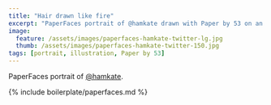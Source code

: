 ```yaml
---
title: "Hair drawn like fire"
excerpt: "PaperFaces portrait of @hamkate drawn with Paper by 53 on an iPad."
image: 
  feature: /assets/images/paperfaces-hamkate-twitter-lg.jpg
  thumb: /assets/images/paperfaces-hamkate-twitter-150.jpg
tags: [portrait, illustration, Paper by 53]
---
```


PaperFaces portrait of [@hamkate](http://twitter.com/hamkate).

{% include boilerplate/paperfaces.md %}